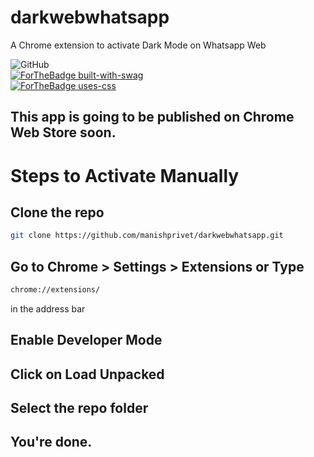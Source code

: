# darkwebwhatsapp
A Chrome extension to activate Dark Mode on Whatsapp Web<br>

![GitHub](https://img.shields.io/github/license/manishprivet/darkwebwhatsapp?style=for-the-badge)<br>
[![ForTheBadge built-with-swag](http://ForTheBadge.com/images/badges/built-with-swag.svg)](https://github.com/manishprivet/)<br>
[![ForTheBadge uses-css](http://ForTheBadge.com/images/badges/uses-css.svg)](https://www.w3.org/Style/CSS/Overview.en.html)

## This app is going to be published on Chrome Web Store soon.

# Steps to Activate Manually

## Clone the repo

```bash
git clone https://github.com/manishprivet/darkwebwhatsapp.git
```

## Go to Chrome > Settings > Extensions or Type

```bash
chrome://extensions/
```

in the address bar

## Enable Developer Mode

## Click on Load Unpacked

## Select the repo folder

## You're done.
